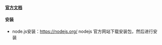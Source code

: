 #### [官方文档](https://cn.vuejs.org)
#### 安装
  * node.js安装：https://nodejs.org/ nodejs 官方网站下载安装包，然后进行安装
